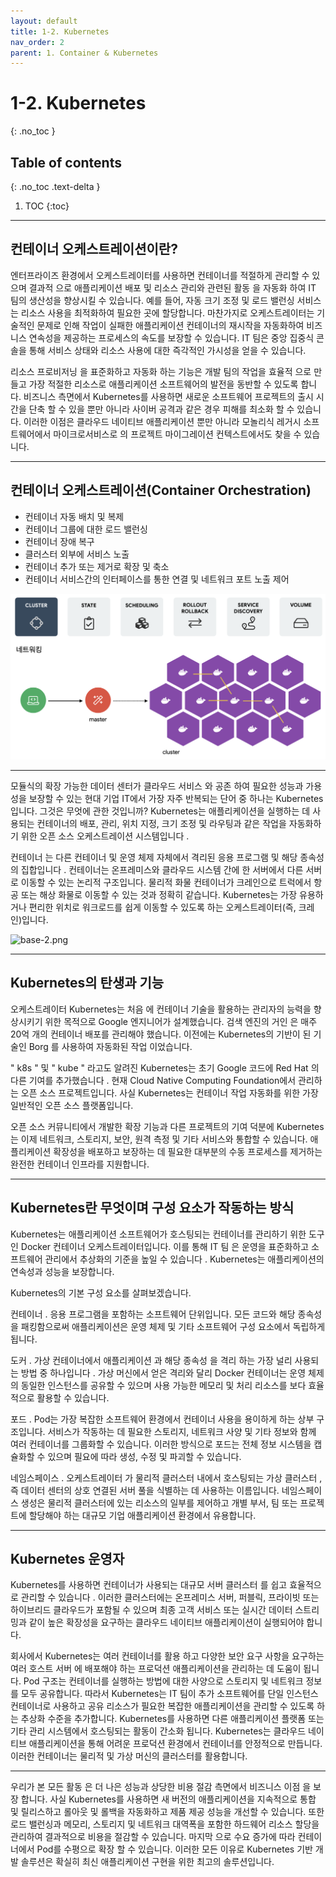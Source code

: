 ```yaml
---
layout: default
title: 1-2. Kubernetes
nav_order: 2
parent: 1. Container & Kubernetes
---
```


# 1-2. Kubernetes
{: .no_toc }

## Table of contents
{: .no_toc .text-delta }

1. TOC
{:toc}

---

## 컨테이너 오케스트레이션이란?

엔터프라이즈 환경에서 오케스트레이터를 사용하면 컨테이너를 적절하게 관리할 수 있으며 결과적 으로 애플리케이션 배포 및 리소스 관리와 관련된 활동 을 자동화 하여 IT 팀의 생산성을 향상시킬 수 있습니다. 예를 들어, 자동 크기 조정 및 로드 밸런싱 서비스는 리소스 사용을 최적화하여 필요한 곳에 할당합니다.         마찬가지로 오케스트레이터는 기술적인 문제로 인해 작업이 실패한 애플리케이션 컨테이너의 재시작을 자동화하여 비즈니스 연속성을 제공하는 프로세스의 속도를 보장할 수 있습니다. IT 팀은 중앙 집중식 콘솔을 통해 서비스 상태와 리소스 사용에 대한 즉각적인 가시성을 얻을 수 있습니다.

리소스 프로비저닝 을 표준화하고 자동화 하는 기능은 개발 팀의 작업을 효율적 으로 만들고 가장 적절한 리소스로 애플리케이션 소프트웨어의 발전을 동반할 수 있도록 합니다. 비즈니스 측면에서 Kubernetes를 사용하면 새로운 소프트웨어 프로젝트의 출시 시간을 단축 할 수 있을 뿐만 아니라 사이버 공격과 같은 경우 피해를 최소화 할 수 있습니다. 이러한 이점은 클라우드 네이티브 애플리케이션 뿐만 아니라 모놀리식 레거시 소프트웨어에서 마이크로서비스로 의 프로젝트 마이그레이션 컨텍스트에서도 찾을 수 있습니다.


---

## 컨테이너 오케스트레이션(Container Orchestration)

- 컨테이너 자동 배치 및 복제
- 컨테이너 그룹에 대한 로드 밸런싱
- 컨테이너 장애 복구
- 클러스터 외부에 서비스 노출
- 컨테이너 추가 또는 제거로 확장 및 축소
- 컨테이너 서비스간의 인터페이스를 통한 연결 및 네트워크 포트 노출 제어

![base-3.png](/assets/images/base/base-3.png)

---


모듈식의 확장 가능한 데이터 센터가 클라우드 서비스 와 공존 하여 필요한 성능과 가용성을 보장할 수 있는 현대 기업 IT에서 가장 자주 반복되는 단어 중 하나는 Kubernetes입니다. 그것은 무엇에 관한 것입니까? Kubernetes는 애플리케이션을 실행하는 데 사용되는 컨테이너의 배포, 관리, 위치 지정, 크기 조정 및 라우팅과 같은 작업을 자동화하기 위한 오픈 소스 오케스트레이션 시스템입니다 .

컨테이너 는 다른 컨테이너 및 운영 체제 자체에서 격리된 응용 프로그램 및 해당 종속성의 집합입니다 . 컨테이너는 온프레미스와 클라우드 시스템 간에 한 서버에서 다른 서버로 이동할 수 있는 논리적 구조입니다. 물리적 화물 컨테이너가 크레인으로 트럭에서 항공 또는 해상 화물로 이동할 수 있는 것과 정확히 같습니다. Kubernetes는 가장 유용하거나 편리한 위치로 워크로드를 쉽게 이동할 수 있도록 하는 오케스트레이터(즉, 크레인)입니다.

![base-2.png](/assets/images/base/base-2.png)

---

## Kubernetes의 탄생과 기능
오케스트레이터 Kubernetes는 처음 에 컨테이너 기술을 활용하는 관리자의 능력을 향상시키기 위한 목적으로 Google 엔지니어가 설계했습니다. 검색 엔진의 거인 은 매주 20억 개의 컨테이너 배포를 관리해야 했습니다. 이전에는 Kubernetes의 기반이 된 기술인 Borg 를 사용하여 자동화된 작업 이었습니다.

" k8s " 및 " kube " 라고도 알려진 Kubernetes는 초기 Google 코드에 Red Hat 의 다른 기여를 추가했습니다 . 현재 Cloud Native Computing Foundation에서 관리하는 오픈 소스 프로젝트입니다. 사실 Kubernetes는 컨테이너 작업 자동화를 위한 가장 일반적인 오픈 소스 플랫폼입니다.

오픈 소스 커뮤니티에서 개발한 확장 기능과 다른 프로젝트의 기여 덕분에 Kubernetes는 이제 네트워크, 스토리지, 보안, 원격 측정 및 기타 서비스와 통합할 수 있습니다. 애플리케이션 확장성을 배포하고 보장하는 데 필요한 대부분의 수동 프로세스를 제거하는 완전한 컨테이너 인프라를 지원합니다.

 
---

## Kubernetes란 무엇이며 구성 요소가 작동하는 방식
Kubernetes는 애플리케이션 소프트웨어가 호스팅되는 컨테이너를 관리하기 위한 도구 인 Docker 컨테이너 오케스트레이터입니다. 이를 통해 IT 팀 은 운영을 표준화하고 소프트웨어 관리에서 추상화의 기준을 높일 수 있습니다 . Kubernetes는 애플리케이션의 연속성과 성능을 보장합니다.

Kubernetes의 기본 구성 요소를 살펴보겠습니다.

컨테이너 . 응용 프로그램을 포함하는 소프트웨어 단위입니다. 모든 코드와 해당 종속성을 패킹함으로써 애플리케이션은 운영 체제 및 기타 소프트웨어 구성 요소에서 독립하게 됩니다.

도커 . 가상 컨테이너에서 애플리케이션 과 해당 종속성 을 격리 하는 가장 널리 사용되는 방법 중 하나입니다 . 가상 머신에서 얻은 격리와 달리 Docker 컨테이너는 운영 체제의 동일한 인스턴스를 공유할 수 있으며 사용 가능한 메모리 및 처리 리소스를 보다 효율적으로 활용할 수 있습니다.

포드 . Pod는 가장 복잡한 소프트웨어 환경에서 컨테이너 사용을 용이하게 하는 상부 구조입니다. 서비스가 작동하는 데 필요한 스토리지, 네트워크 사양 및 기타 정보와 함께 여러 컨테이너를 그룹화할 수 있습니다. 이러한 방식으로 포드는 전체 정보 시스템을 캡슐화할 수 있으며 필요에 따라 생성, 수정 및 파괴할 수 있습니다.

네임스페이스 . 오케스트레이터 가 물리적 클러스터 내에서 호스팅되는 가상 클러스터 , 즉 데이터 센터의 상호 연결된 서버 풀을 식별하는 데 사용하는 이름입니다. 네임스페이스 생성은 물리적 클러스터에 있는 리소스의 일부를 제어하고 개별 부서, 팀 또는 프로젝트에 할당해야 하는 대규모 기업 애플리케이션 환경에서 유용합니다.


---
## Kubernetes 운영자
Kubernetes를 사용하면 컨테이너가 사용되는 대규모 서버 클러스터 를 쉽고 효율적으로 관리할 수 있습니다 . 이러한 클러스터에는 온프레미스 서버, 퍼블릭, 프라이빗 또는 하이브리드 클라우드가 포함될 수 있으며 최종 고객 서비스 또는 실시간 데이터 스트리밍과 같이 높은 확장성을 요구하는 클라우드 네이티브 애플리케이션이 실행되어야 합니다.

회사에서 Kubernetes는 여러 컨테이너를 활용 하고 다양한 보안 요구 사항을 요구하는 여러 호스트 서버 에 배포해야 하는 프로덕션 애플리케이션을 관리하는 데 도움이 됩니다.
Pod 구조는 컨테이너를 실행하는 방법에 대한 사양으로 스토리지 및 네트워크 정보를 모두 공유합니다. 따라서 Kubernetes는 IT 팀이 추가 소프트웨어를 단일 인스턴스 컨테이너로 사용하고 공유 리소스가 필요한 복잡한 애플리케이션을 관리할 수 있도록 하는 추상화 수준을 추가합니다.
Kubernetes를 사용하면 다른 애플리케이션 플랫폼 또는 기타 관리 시스템에서 호스팅되는 활동이 간소화 됩니다. Kubernetes는 클라우드 네이티브 애플리케이션을 통해 어려운 프로덕션 환경에서 컨테이너를 안정적으로 만듭니다. 이러한 컨테이너는 물리적 및 가상 머신의 클러스터를 활용합니다.

 
---

우리가 본 모든 활동 은 더 나은 성능과 상당한 비용 절감 측면에서 비즈니스 이점 을 보장 합니다. 사실 Kubernetes를 사용하면 새 버전의 애플리케이션을 지속적으로 통합 및 릴리스하고 롤아웃 및 롤백을 자동화하고 제품 제공 성능을 개선할 수 있습니다. 또한 로드 밸런싱과 메모리, 스토리지 및 네트워크 대역폭을 포함한 하드웨어 리소스 할당을 관리하여 결과적으로 비용을 절감할 수 있습니다. 마지막 으로 수요 증가에 따라 컨테이너에서 Pod를 수평으로 확장 할 수 있습니다. 이러한 모든 이유로 Kubernetes 기반 개발 솔루션은 확실히 최신 애플리케이션 구현을 위한 최고의 솔루션입니다.